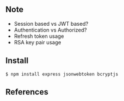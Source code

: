 ## Note
- Session based vs JWT based?
- Authentication vs Authorized?
- Refresh token usage
- RSA key pair usage

## Install
```shell
$ npm install express jsonwebtoken bcryptjs
```


## References